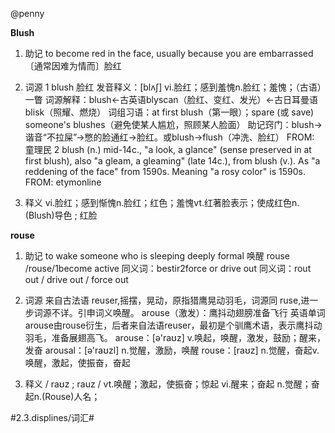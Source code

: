 @penny

**Blush**
1. 助记
to become red in the face, usually because you are embarrassed 〔通常因难为情而〕脸红

2. 词源
1 blush  脸红 发音释义：[blʌʃ] vi.脸红；感到羞愧n.脸红；羞愧；（古语）一瞥
 词源解释：blush←古英语blyscan（脸红、变红、发光）←古日耳曼语blisk（照耀、燃烧）
 词组习语：at first blush（第一眼）；spare (或 save) someone's blushes（避免使某人尴尬，照顾某人脸面）
 助记窍门：blush→谐音“不拉屎”→憋的脸通红→脸红。或blush→flush（冲洗、脸红） FROM: 童理民 2 blush  (n.) mid-14c., "a look, a glance" (sense preserved in at first blush), also "a gleam, a gleaming" (late 14c.), from blush (v.). As "a reddening of the face" from 1590s. Meaning "a rosy color" is 1590s. FROM: etymonline

3. 释义
vi.脸红；感到惭愧n.脸红；红色；羞愧vt.红著脸表示；使成红色n.(Blush)导色 ; 红脸

**rouse**
1. 助记
to wake someone who is sleeping deeply formal
 唤醒 
rouse  /rouse/1become active
同义词：bestir2force or drive out
同义词：rout out / drive out / force out

2. 词源
来自古法语 reuser,摇摆，晃动，原指猎鹰晃动羽毛，词源同 ruse,进一步词源不详。引申词义唤醒。
arouse（激发）：鹰抖动翅膀准备飞行
英语单词arouse由rouse衍生，后者来自法语reuser，最初是个驯鹰术语，表示鹰抖动羽毛，准备展翅高飞。
arouse：[ə'raʊz] v.唤起，唤醒，激发，鼓励；醒来，发奋
arousal：[ə'raʊzl] n.觉醒，激励，唤醒
rouse：[raʊz] n.觉醒，奋起v.唤醒，激起，使振奋，奋起

3. 释义
 / raʊz  ; rauz  /
vt.唤醒；激起，使振奋；惊起
vi.醒来；奋起
n.觉醒；奋起n.(Rouse)人名；



#2.3.displines/词汇#
